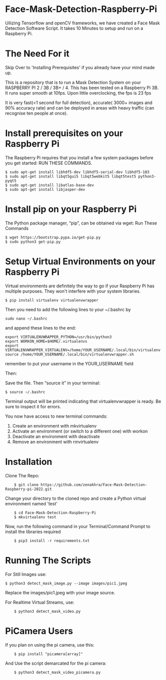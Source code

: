 # Face-Mask-Detection-Raspberry-Pi
Uilizing Tensorflow and openCV frameworks, we have created a Face Mask Detection Software Script. It takes 10 Minutes to setup and run on a Raspberry Pi.

# The Need For it

Skip Over to 'Installing Prerequisites' if you already have your mind made up.

This is a repository that is to run a Mask Detection System on your RASPBERRY PI 2 / 3B / 3B+ / 4.
This has been tested on a Raspberry Pi 3B. It runs super smooth at 10fps.
Upon little overclocking, the fps is 23 fps

It is very fast(<1 second for full detection), accurate( 3000+ images and 90% accuracy rate) and can be deployed in areas with heavy traffic (can recognise ten people at once).
# Install prerequisites on your Raspberry Pi 
The Raspberry Pi requires that you install a few system packages before you get started:
RUN THESE COMMANDS.

    $ sudo apt-get install libhdf5-dev libhdf5-serial-dev libhdf5-103
    $ sudo apt-get install libqt5gui5 libqt5webkit5 libqt5test5 python3-pyqt5
    $ sudo apt-get install libatlas-base-dev
    $ sudo apt-get install libjasper-dev

# Install pip on your Raspberry Pi

The Python package manager, “pip”, can be obtained via wget:
Run These Commands

    $ wget https://bootstrap.pypa.io/get-pip.py
    $ sudo python3 get-pip.py

# Setup Virtual Environments on your Raspberry Pi
Virtual environments are definitely the way to go if your Raspberry Pi has multiple purposes. They won't interfere with your system libraries.

    $ pip install virtualenv virtualenvwrapper

Then you need to add the following lines to your ~/.bashrc by

    sudo nano ~/.bashrc

and append these lines to the end:

    export VIRTUALENVWRAPPER_PYTHON=/usr/bin/python3
    export WORKON_HOME=$HOME/.virtualenvs
    export VIRTUALENVWRAPPER_VIRTUALENV=/home/YOUR_USERNAME/.local/bin/virtualenv
    source /home/YOUR_USERNAME/.local/bin/virtualenvwrapper.sh

remember to put your username in the YOUR_USERNAME field

Then:

Save the file. Then “source it” in your terminal:

    $ source ~/.bashrc

Terminal output will be printed indicating that virtualenvwrapper is ready. Be sure to inspect it for errors.

You now have access to new terminal commands:

1. Create an environment with mkvirtualenv
2. Activate an environment (or switch to a different one) with workon
3. Deactivate an environment with deactivate
4. Remove an environment with rmvirtualenv

    
# Installation

Clone The Repo:

        $ git clone https://github.com/zenakhra/Face-Mask-Detection-Raspberry-pi-2022.git
        
Change your directory to the cloned repo and create a Python virtual environment named 'test'
        
        $ cd Face-Mask-Detection-Raspberry-Pi
        $ mkvirtualenv test

Now, run the following command in your Terminal/Command Prompt to install the libraries required

        $ pip3 install -r requirements.txt

# Running The Scripts

For Still Images use:
    
    $ python3 detect_mask_image.py --image images/pic1.jpeg
    
Replace the images/pic1.jpeg with your image source.

For Realtime Virtual Streams, use:

        $ python3 detect_mask_video.py 
       

 # PiCamera Users
 
 If you plan on using the pi camera, use this: 

        $ pip install "picamera[array]"
 
 
And Use the script demarcated for the pi camera:

        $ python3 detect_mask_video_picamera.py 
